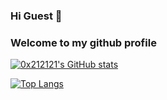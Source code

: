 ### Hi Guest 👋

<!--
**0x212121/0x212121** is a ✨ _special_ ✨ repository because its `README.md` (this file) appears on your GitHub profile.

Here are some ideas to get you started:

- 🔭 I’m currently working on ...
- 🌱 I’m currently learning ...
- 👯 I’m looking to collaborate on ...
- 🤔 I’m looking for help with ...
- 💬 Ask me about ...
- 📫 How to reach me: ...
- 😄 Pronouns: ...
- ⚡ Fun fact: ...
-->

### Welcome to my github profile

[![0x212121's GitHub stats](https://github-readme-stats.vercel.app/api?username=0x212121&show_icons=true&theme=dracula)](https://github.com/0x212121/github-readme-stats)

[![Top Langs](https://github-readme-stats.vercel.app/api/top-langs/?username=0x212121&exclude_repo=github-readme-stats,0x212121.github.io)](https://github.com/0x212121/github-readme-stats)